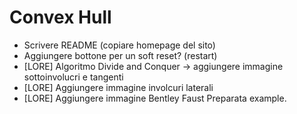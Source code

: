 # Convex Hull

-   Scrivere README (copiare homepage del sito)
-   Aggiungere bottone per un soft reset? (restart)
-   [LORE] Algoritmo Divide and Conquer -> aggiungere immagine sottoinvolucri e tangenti
-   [LORE] Aggiungere immagine involcuri laterali
-   [LORE] Aggiungere immagine Bentley Faust Preparata example.
